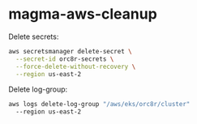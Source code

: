# magma-aws-cleanup

Delete secrets:
```bash
aws secretsmanager delete-secret \
  --secret-id orc8r-secrets \
  --force-delete-without-recovery \
  --region us-east-2
```

Delete log-group:
```bash
aws logs delete-log-group "/aws/eks/orc8r/cluster"
  --region us-east-2
```
